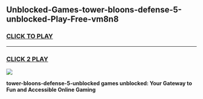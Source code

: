 
## Unblocked-Games-tower-bloons-defense-5-unblocked-Play-Free-vm8n8
<h3>
<a href="https://premium76.site?title=tower-bloons-defense-5-unblocked&ref=23A">CLICK TO PLAY</a></h3>
<hr>

<h3>
<a href="https://premium76.site?title=tower-bloons-defense-5-unblocked&ref=23A">CLICK 2 PLAY</a>
  
</h3>

<a href="https://premium76.site?title=tower-bloons-defense-5-unblocked&ref=23A"><img src="https://clearcache.store/games.png"></a>


**tower-bloons-defense-5-unblocked games unblocked: Your Gateway to Fun and Accessible Online Gaming**
